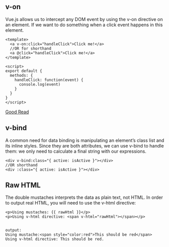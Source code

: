 ##  v-on
Vue.js allows us to intercept any DOM event by using the v-on directive on an element.
If we want to do something when a click event happens in this element.
```
<template>
  <a v-on:click="handleClick">Click me!</a>
  //OR for shorthand
  <a @click="handleClick">Click me!</a>
</template>

<script>
export default {
  methods: {
    handleClick: function(event) {
      console.log(event)
    }
  }
}
</script>

```
[Good Read](https://flaviocopes.com/vue-events/)

## v-bind
A common need for data binding is manipulating an element’s class list and its inline styles. Since they are both attributes, 
we can use v-bind to handle them: we only need to calculate a final string with our expressions.
```
<div v-bind:class="{ active: isActive }"></div>
//OR shorthand
<div :class="{ active: isActive }"></div>

```

## Raw HTML
The double mustaches interprets the data as plain text, not HTML. In order to output real HTML,
 you will need to use the v-html directive:
 ```
 <p>Using mustaches: {{ rawHtml }}</p>
<p>Using v-html directive: <span v-html="rawHtml"></span></p>


output:
Using mustache:<span style="color:red">This should be red</span>
Using v-html directive: This should be red.
 
 ```
